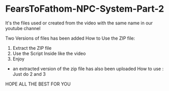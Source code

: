 # FearsToFathom-NPC-System-Part-2
It's the files used or created from the video with the same name in our youtube channel

Two Versions of files has been added 
How to Use the ZIP file:
1) Extract the ZIP file
2) Use the Script Inside like the video
3) Enjoy

* an extracted version of the zip file has also been uploaded
How to use :
Just do 2 and 3

HOPE ALL THE BEST FOR YOU
